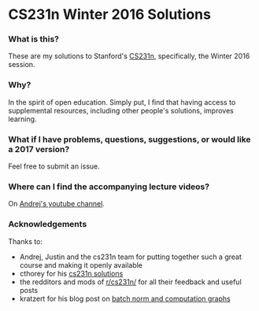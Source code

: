 # CS231n Winter 2016 Solutions

### What is this?
These are my solutions to Stanford's [CS231n](http://cs231n.stanford.edu/), specifically, the Winter 2016 session.

### Why?
In the spirit of open education. Simply put, I find that having access to supplemental resources, including other people's solutions, improves learning.

### What if I have problems, questions, suggestions, or would like a 2017 version?
Feel free to submit an issue.

### Where can I find the accompanying lecture videos?
On [Andrej's youtube channel](https://www.youtube.com/playlist?list=PLkt2uSq6rBVctENoVBg1TpCC7OQi31AlC).

### Acknowledgements
Thanks to:
* Andrej, Justin and the cs231n team for putting together such a great course and making it openly available
* cthorey for his [cs231n solutions](https://github.com/cthorey/CS231)
* the redditors and mods of [r/cs231n/](https://www.reddit.com/r/cs231n/) for all their feedback and useful posts
* kratzert for his blog post on [batch norm and computation graphs](https://kratzert.github.io/2016/02/12/understanding-the-gradient-flow-through-the-batch-normalization-layer.html)
